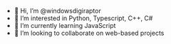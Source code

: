 - 👋 Hi, I’m @windowsdigiraptor
- 👀 I’m interested in Python, Typescript, C++, C#
- 🌱 I’m currently learning JavaScript
- 💞️ I’m looking to collaborate on web-based projects

<!---
windowsdigiraptor/windowsdigiraptor is a ✨ special ✨ repository because its `README.md` (this file) appears on your GitHub profile.
You can click the Preview link to take a look at your changes.
--->
